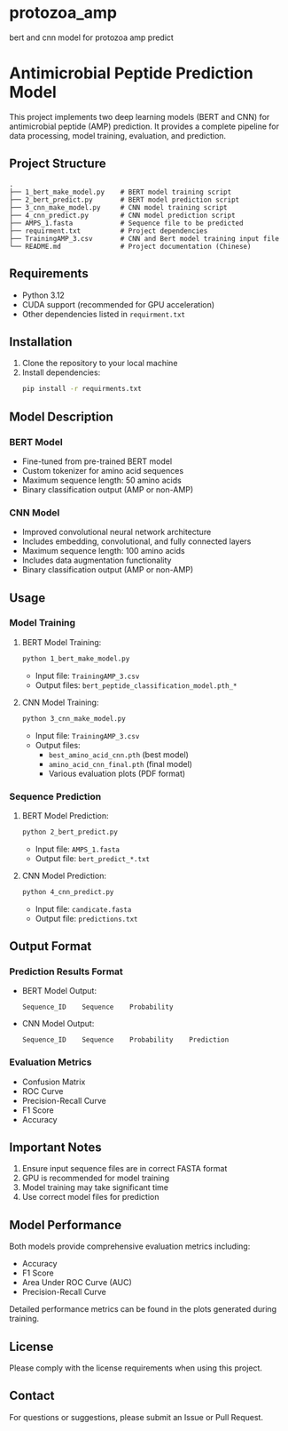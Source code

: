 # protozoa_amp
bert and cnn model for protozoa amp predict
# Antimicrobial Peptide Prediction Model

This project implements two deep learning models (BERT and CNN) for antimicrobial peptide (AMP) prediction. It provides a complete pipeline for data processing, model training, evaluation, and prediction.

## Project Structure

```
.
├── 1_bert_make_model.py    # BERT model training script
├── 2_bert_predict.py       # BERT model prediction script
├── 3_cnn_make_model.py     # CNN model training script
├── 4_cnn_predict.py        # CNN model prediction script
├── AMPS_1.fasta            # Sequence file to be predicted
├── requirment.txt          # Project dependencies
├── TrainingAMP_3.csv       # CNN and Bert model training input file
└── README.md               # Project documentation (Chinese)

```

## Requirements

- Python 3.12
- CUDA support (recommended for GPU acceleration)
- Other dependencies listed in `requirment.txt`

## Installation

1. Clone the repository to your local machine
2. Install dependencies:
   ```bash
   pip install -r requirments.txt
   ```

## Model Description

### BERT Model
- Fine-tuned from pre-trained BERT model
- Custom tokenizer for amino acid sequences
- Maximum sequence length: 50 amino acids
- Binary classification output (AMP or non-AMP)

### CNN Model
- Improved convolutional neural network architecture
- Includes embedding, convolutional, and fully connected layers
- Maximum sequence length: 100 amino acids
- Includes data augmentation functionality
- Binary classification output (AMP or non-AMP)

## Usage

### Model Training

1. BERT Model Training:
   ```bash
   python 1_bert_make_model.py
   ```
   - Input file: `TrainingAMP_3.csv`
   - Output files: `bert_peptide_classification_model.pth_*`

2. CNN Model Training:
   ```bash
   python 3_cnn_make_model.py
   ```
   - Input file: `TrainingAMP_3.csv`
   - Output files:
     - `best_amino_acid_cnn.pth` (best model)
     - `amino_acid_cnn_final.pth` (final model)
     - Various evaluation plots (PDF format)

### Sequence Prediction

1. BERT Model Prediction:
   ```bash
   python 2_bert_predict.py
   ```
   - Input file: `AMPS_1.fasta`
   - Output file: `bert_predict_*.txt`

2. CNN Model Prediction:
   ```bash
   python 4_cnn_predict.py
   ```
   - Input file: `candicate.fasta`
   - Output file: `predictions.txt`

## Output Format

### Prediction Results Format
- BERT Model Output:
  ```
  Sequence_ID    Sequence    Probability
  ```

- CNN Model Output:
  ```
  Sequence_ID    Sequence    Probability    Prediction
  ```

### Evaluation Metrics
- Confusion Matrix
- ROC Curve
- Precision-Recall Curve
- F1 Score
- Accuracy

## Important Notes

1. Ensure input sequence files are in correct FASTA format
2. GPU is recommended for model training
3. Model training may take significant time
4. Use correct model files for prediction

## Model Performance

Both models provide comprehensive evaluation metrics including:
- Accuracy
- F1 Score
- Area Under ROC Curve (AUC)
- Precision-Recall Curve

Detailed performance metrics can be found in the plots generated during training.

## License

Please comply with the license requirements when using this project.

## Contact

For questions or suggestions, please submit an Issue or Pull Request.

